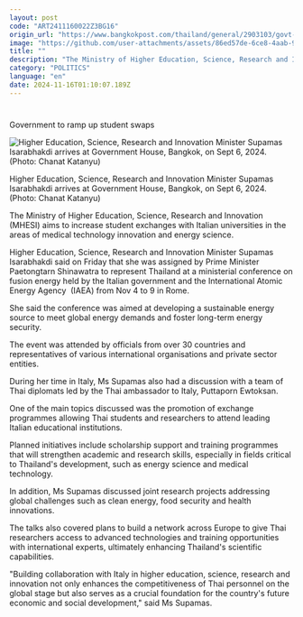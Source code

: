 ```yaml
---
layout: post
code: "ART2411160022Z3BG16"
origin_url: "https://www.bangkokpost.com/thailand/general/2903103/govt-to-ramp-up-student-swaps"
image: "https://github.com/user-attachments/assets/86ed57de-6ce8-4aab-9fe9-38fea86f862a"
title: ""
description: "The Ministry of Higher Education, Science, Research and Innovation (MHESI) aims to increase student exchanges with Italian universities in the areas of medical technology innovation and energy science."
category: "POLITICS"
language: "en"
date: 2024-11-16T01:10:07.189Z
---
```


# 

Government to ramp up student swaps

![Higher Education, Science, Research and Innovation Minister Supamas Isarabhakdi arrives at Government House, Bangkok, on Sept 6, 2024. (Photo: Chanat Katanyu)](https://github.com/user-attachments/assets/fd0c85d9-85d3-4562-83dc-9ce4eb1024b3)

Higher Education, Science, Research and Innovation Minister Supamas Isarabhakdi arrives at Government House, Bangkok, on Sept 6, 2024. (Photo: Chanat Katanyu)

The Ministry of Higher Education, Science, Research and Innovation (MHESI) aims to increase student exchanges with Italian universities in the areas of medical technology innovation and energy science.

Higher Education, Science, Research and Innovation Minister Supamas Isarabhakdi said on Friday that she was assigned by Prime Minister Paetongtarn Shinawatra to represent Thailand at a ministerial conference on fusion energy held by the Italian government and the International Atomic Energy Agency  (IAEA) from Nov 4 to 9 in Rome.

She said the conference was aimed at developing a sustainable energy source to meet global energy demands and foster long-term energy security.

The event was attended by officials from over 30 countries and representatives of various international organisations and private sector entities.

During her time in Italy, Ms Supamas also had a discussion with a team of Thai diplomats led by the Thai ambassador to Italy, Puttaporn Ewtoksan.

One of the main topics discussed was the promotion of exchange programmes allowing Thai students and researchers to attend leading Italian educational institutions.

Planned initiatives include scholarship support and training programmes that will strengthen academic and research skills, especially in fields critical to Thailand's development, such as energy science and medical technology.

In addition, Ms Supamas discussed joint research projects addressing global challenges such as clean energy, food security and health innovations.

The talks also covered plans to build a network across Europe to give Thai researchers access to advanced technologies and training opportunities with international experts, ultimately enhancing Thailand's scientific capabilities.

"Building collaboration with Italy in higher education, science, research and innovation not only enhances the competitiveness of Thai personnel on the global stage but also serves as a crucial foundation for the country's future economic and social development," said Ms Supamas.